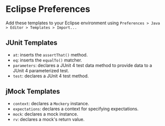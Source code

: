 Eclipse Preferences
===================

Add these templates to your Eclipse environment using
`Preferences > Java > Editor > Templates > Import...`

JUnit Templates
---------------

* `at`: inserts the `assertThat()` method.
* `eq`: inserts the `equalTo()` matcher.
* `parameters`: declares a JUnit 4 test data method to provide data to a JUnit 4 parameterized test.
* `test`: declares a JUnit 4 test method.

jMock Templates
---------------
 
* `context`: declares a `Mockery` instance.
* `expectations`: declares a context for specifying expectations.
* `mock`: declares a mock instance.
* `rv`: declares a mock's return value.
